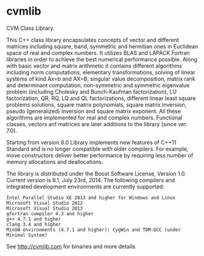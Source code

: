 cvmlib
======

CVM Class Library.

This C++ class library encapsulates concepts of vector and different matrices including square, band, symmetric and hermitian ones in Euclidean space of real and complex numbers. It utilizes BLAS and LAPACK Fortran libraries in order to achieve the best numerical performance possible. Along with basic vector and matrix arithmetic it contains different algorithms including norm computations, elementary transformations, solving of linear systems of kind Ax=b and AX=B, singular value decomposition, matrix rank and determinant computation, non-symmetric and symmetric eigenvalue problem (including Cholesky and Bunch-Kaufman factorization), LU factorization, QR, RQ, LQ and QL factorizations, different linear least square problems solutions, square matrix polynomials, square matrix inversion, pseudo (generalized) inversion and square matrix exponent. All these algorithms are implemented for real and complex numbers. Functional classes, vectors anf matrices are later additions to the library (since ver. 7.0).

Starting from version 8.0 Library implements new features of C++11 Standard and is no longer compatible with older compilers. For example, move constructors deliver better performance by requiring less number of memory allocations and deallocations.

The library is distributed under the Boost Software License, Version 1.0. Current version is 8.1, July 23rd, 2014. The following compilers and integrated development environments are currently supported:

    Intel Parallel Studio XE 2013 and higher for Windows and Linux
    Microsoft Visual Studio 2012
    Microsoft Visual Studio 2013
    gfortran compiler 4.3 and higher
    g++ 4.7.1 and higher
    clang 3.4 and higher
    MinGW environments (4.7.1 and higher): CygWin and TDM-GCC (under Minimal System)

See http://cvmlib.com for binaries and more details.